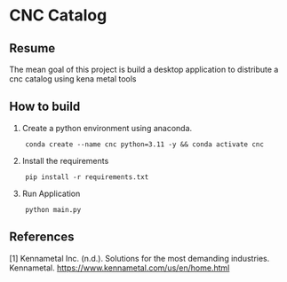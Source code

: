 # CNC Catalog





## Resume

The mean goal of this project is build a desktop application to distribute a cnc catalog using kena metal tools




## How to build


1.  Create a python environment using anaconda.

```
    conda create --name cnc python=3.11 -y && conda activate cnc
```

2. Install the requirements


```
    pip install -r requirements.txt
```

3. Run Application

```
    python main.py
```


## References

[1] Kennametal Inc. (n.d.). Solutions for the most demanding industries. Kennametal. https://www.kennametal.com/us/en/home.html 